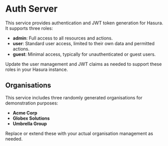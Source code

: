 # Auth Server

This service provides authentication and JWT token generation for Hasura. It supports three roles:

- **admin**: Full access to all resources and actions.
- **user**: Standard user access, limited to their own data and permitted actions.
- **guest**: Minimal access, typically for unauthenticated or guest users.

Update the user management and JWT claims as needed to support these roles in your Hasura instance.

## Organisations

This service includes three randomly generated organisations for demonstration purposes:

- **Acme Corp**
- **Globex Solutions**
- **Umbrella Group**

Replace or extend these with your actual organisation management as needed.
